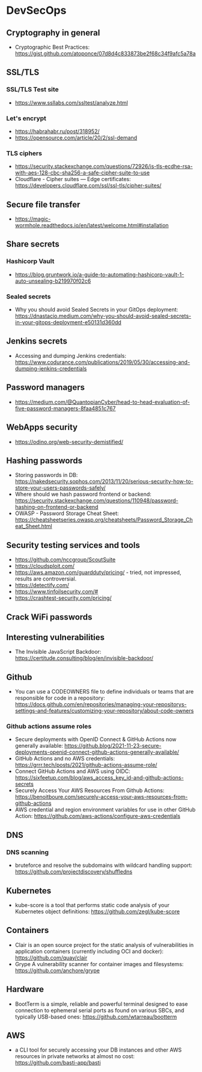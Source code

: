 # DevSecOps
## Cryptography in general

* Cryptographic Best Practices: https://gist.github.com/atoponce/07d8d4c833873be2f68c34f9afc5a78a

## SSL/TLS
### SSL/TLS Test site

* https://www.ssllabs.com/ssltest/analyze.html

### Let's encrypt

* https://habrahabr.ru/post/318952/
* https://opensource.com/article/20/2/ssl-demand

### TLS ciphers

* https://security.stackexchange.com/questions/72926/is-tls-ecdhe-rsa-with-aes-128-cbc-sha256-a-safe-cipher-suite-to-use
* Cloudflare - Cipher suites — Edge certificates: https://developers.cloudflare.com/ssl/ssl-tls/cipher-suites/

## Secure file transfer

* https://magic-wormhole.readthedocs.io/en/latest/welcome.html#installation

## Share secrets
### Hashicorp Vault

* https://blog.gruntwork.io/a-guide-to-automating-hashicorp-vault-1-auto-unsealing-b219970f02c6

### Sealed secrets

* Why you should avoid Sealed Secrets in your GitOps deployment: https://dnastacio.medium.com/why-you-should-avoid-sealed-secrets-in-your-gitops-deployment-e50131d360dd

## Jenkins secrets

* Accessing and dumping Jenkins credentials: https://www.codurance.com/publications/2019/05/30/accessing-and-dumping-jenkins-credentials

## Password managers

* https://medium.com/@QuantopianCyber/head-to-head-evaluation-of-five-password-managers-8faa4851c767

## WebApps security

* https://odino.org/web-security-demistified/

## Hashing passwords

* Storing passwords in DB: https://nakedsecurity.sophos.com/2013/11/20/serious-security-how-to-store-your-users-passwords-safely/
* Where should we hash password frontend or backend: https://security.stackexchange.com/questions/110948/password-hashing-on-frontend-or-backend
* OWASP - Password Storage Cheat Sheet: https://cheatsheetseries.owasp.org/cheatsheets/Password_Storage_Cheat_Sheet.html

## Security testing services and tools

* https://github.com/nccgroup/ScoutSuite
* https://cloudsploit.com/
* https://aws.amazon.com/guardduty/pricing/ - tried, not impressed, results are controversial.
* https://detectify.com/
* https://www.tinfoilsecurity.com/#
* https://crashtest-security.com/pricing/ 

## Crack WiFi passwords

## Interesting vulnerabilities

* The Invisible JavaScript Backdoor: https://certitude.consulting/blog/en/invisible-backdoor/

## Github

* You can use a CODEOWNERS file to define individuals or teams that are responsible for code in a repository: https://docs.github.com/en/repositories/managing-your-repositorys-settings-and-features/customizing-your-repository/about-code-owners

### Github actions assume roles

* Secure deployments with OpenID Connect & GitHub Actions now generally available: https://github.blog/2021-11-23-secure-deployments-openid-connect-github-actions-generally-available/
* GitHub Actions and no AWS credentials: https://grrr.tech/posts/2021/github-actions-assume-role/
* Connect GitHub Actions and AWS using OIDC: https://sixfeetup.com/blog/aws_access_key_id-and-github-actions-secrets
* Securely Access Your AWS Resources From Github Actions: https://benoitboure.com/securely-access-your-aws-resources-from-github-actions
* AWS credential and region environment variables for use in other GitHub Action: https://github.com/aws-actions/configure-aws-credentials

## DNS
### DNS scanning

* bruteforce and resolve the subdomains with wildcard handling support: https://github.com/projectdiscovery/shuffledns

## Kubernetes

* kube-score is a tool that performs static code analysis of your Kubernetes object definitions: https://github.com/zegl/kube-score

## Containers

* Clair is an open source project for the static analysis of vulnerabilities in application containers (currently including OCI and docker): https://github.com/quay/clair
* Grype A vulnerability scanner for container images and filesystems: https://github.com/anchore/grype

## Hardware

* BootTerm is a simple, reliable and powerful terminal designed to ease connection to ephemeral serial ports as found on various SBCs, and typically USB-based ones: https://github.com/wtarreau/bootterm

## AWS

* a CLI tool for securely accessing your DB instances and other AWS resources in private networks at almost no cost: https://github.com/basti-app/basti
